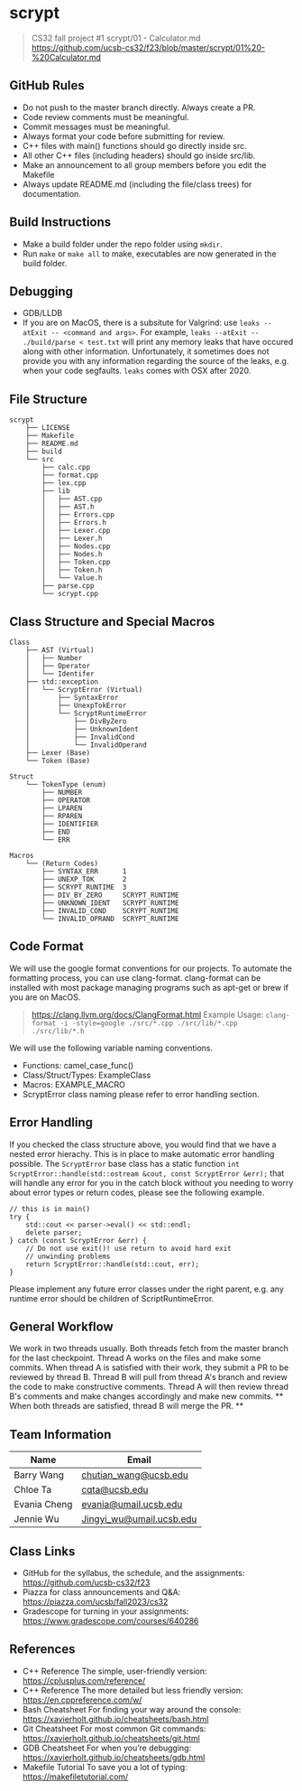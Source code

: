 # scrypt
> CS32 fall project #1
> scrypt/01 - Calculator.md
> https://github.com/ucsb-cs32/f23/blob/master/scrypt/01%20-%20Calculator.md

## GitHub Rules
- Do not push to the master branch directly. Always create a PR.
- Code review comments must be meaningful.
- Commit messages must be meaningful.
- Always format your code before submitting for review.
- C++ files with main() functions should go directly inside src.
- All other C++ files (including headers) should go inside src/lib.
- Make an announcement to all group members before you edit the Makefile
- Always update README.md (including the file/class trees) for documentation.

## Build Instructions
- Make a build folder under the repo folder using `mkdir`.
- Run `make` or `make all` to make, executables are now
generated in the build folder.

## Debugging
- GDB/LLDB
- If you are on MacOS, there is a subsitute for Valgrind:
use `leaks --atExit -- <command and args>`. For example,
`leaks --atExit -- ./build/parse < test.txt` will print any
memory leaks that have occured along with other information.
Unfortunately, it sometimes does not provide you with any
information regarding the source of the leaks, e.g. when your
code segfaults. `leaks` comes with OSX after 2020.

## File Structure
```
scrypt
    ├── LICENSE
    ├── Makefile
    ├── README.md
    ├── build
    └── src
        ├── calc.cpp
        ├── format.cpp
        ├── lex.cpp
        ├── lib
        │   ├── AST.cpp
        │   ├── AST.h
        │   ├── Errors.cpp
        │   ├── Errors.h
        │   ├── Lexer.cpp
        │   ├── Lexer.h
        │   ├── Nodes.cpp
        │   ├── Nodes.h
        │   ├── Token.cpp
        │   ├── Token.h
        │   └── Value.h
        ├── parse.cpp
        └── scrypt.cpp
```

## Class Structure and Special Macros
```
Class
    ├── AST (Virtual)
    │   ├── Number
    │   ├── Operator
    │   └── Identifer
    ├── std::exception
    │   └── ScryptError (Virtual)
    │       ├── SyntaxError
    │       ├── UnexpTokError
    │       └── ScryptRuntimeError
    │           ├── DivByZero
    │           ├── UnknownIdent
    │           ├── InvalidCond
    │           └── InvalidOperand
    ├── Lexer (Base)
    └── Token (Base)

Struct
    └── TokenType (enum)
        ├── NUMBER
        ├── OPERATOR
        ├── LPAREN
        ├── RPAREN
        ├── IDENTIFIER
        ├── END
        └── ERR
    
Macros
    └── (Return Codes)
        ├── SYNTAX_ERR      1
        ├── UNEXP_TOK       2
        ├── SCRYPT_RUNTIME  3
        ├── DIV_BY_ZERO     SCRYPT_RUNTIME
        ├── UNKNOWN_IDENT   SCRYPT_RUNTIME
        ├── INVALID_COND    SCRYPT_RUNTIME
        └── INVALID_OPRAND  SCRYPT_RUNTIME
```

## Code Format
We will use the google format conventions for our projects.
To automate the formatting process, you can use clang-format.
clang-format can be installed with most package managing
programs such as apt-get or brew if you are on MacOS.
> https://clang.llvm.org/docs/ClangFormat.html
> Example Usage: `clang-format -i -style=google ./src/*.cpp ./src/lib/*.cpp ./src/lib/*.h`

We will use the following variable naming conventions.
- Functions: camel_case_func()
- Class/Struct/Types: ExampleClass
- Macros: EXAMPLE_MACRO
- ScryptError class naming please refer to error handling section.

## Error Handling
If you checked the class structure above, you would find that we
have a nested error hierachy. This is in place to make automatic
error handling possible. The `ScryptError` base class has a static
function `int ScryptError::handle(std::ostream &cout, const ScryptError &err);`
that will handle any error for you in the catch block without
you needing to worry about error types or return codes, please see the
following example.

```
// this is in main()
try {
    std::cout << parser->eval() << std::endl;
    delete parser;
} catch (const ScryptError &err) {
    // Do not use exit()! use return to avoid hard exit 
    // unwinding problems
    return ScryptError::handle(std::cout, err);
}
```

Please implement any future error classes under the right parent,
e.g. any runtime error should be children of ScriptRuntimeError.

## General Workflow
We work in two threads usually. Both threads fetch from the
master branch for the last checkpoint. Thread A works on the
files and make some commits. When thread A is satisfied with
their work, they submit a PR to be reviewed by thread B. Thread
B will pull from thread A's branch and review the code to make
constructive comments. Thread A will then review thread B's
comments and make changes accordingly and make new commits.
** When both threads are satisfied, thread B will merge the PR. **

## Team Information
|   Name        |   Email                   |
|---------------|---------------------------|
|Barry Wang     |chutian_wang@ucsb.edu      |
|Chloe Ta       |cqta@ucsb.edu              |
|Evania Cheng   |evania@umail.ucsb.edu      |
|Jennie Wu      |Jingyi_wu@umail.ucsb.edu   |

## Class Links
- GitHub for the syllabus, the schedule, and the assignments:
    https://github.com/ucsb-cs32/f23
- Piazza for class announcements and Q&A:
    https://piazza.com/ucsb/fall2023/cs32
- Gradescope for turning in your assignments:
    https://www.gradescope.com/courses/640286

## References
- C++ Reference The simple, user-friendly version:
    https://cplusplus.com/reference/
- C++ Reference The more detailed but less friendly version:
    https://en.cppreference.com/w/
- Bash Cheatsheet For finding your way around the console:
    https://xavierholt.github.io/cheatsheets/bash.html
- Git Cheatsheet For most common Git commands:
    https://xavierholt.github.io/cheatsheets/git.html
- GDB Cheatsheet For when you’re debugging:
    https://xavierholt.github.io/cheatsheets/gdb.html
- Makefile Tutorial To save you a lot of typing:
    https://makefiletutorial.com/
